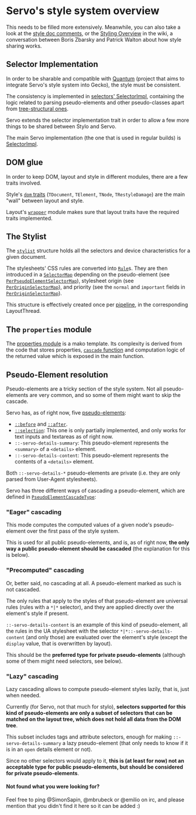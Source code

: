 # Servo's style system overview

This needs to be filled more extensively. Meanwhile, you can also take a look at
the [style doc comments][style-doc], or the [Styling
Overview][wiki-styling-overview] in the wiki, a conversation between
Boris Zbarsky and Patrick Walton about how style sharing works.

<a name="selector-impl"></a>
## Selector Implementation

In order to be sharable and compatible with [Quantum][quantum] (project that aims 
to integrate Servo's style system into Gecko), the style must be consistent.

The consistency is implemented in [selectors' SelectorImpl][selector-impl], 
containing the logic related to parsing pseudo-elements and other pseudo-classes 
apart from [tree-structural ones][tree-structural-pseudo-classes].

Servo extends the selector implementation trait in order to allow a few more
things to be shared between Stylo and Servo.

The main Servo implementation (the one that is used in regular builds) is
[SelectorImpl][servo-selector-impl].

<a name="dom-glue"></a>
## DOM glue

In order to keep DOM, layout and style in different modules, there are a few
traits involved.

Style's [`dom` traits][style-dom-traits] (`TDocument`, `TElement`, `TNode`,
`TRestyleDamage`) are the main "wall" between layout and style.

Layout's [`wrapper`][layout-wrapper] module makes sure that
layout traits have the required traits implemented.

<a name="stylist"></a>
## The Stylist

The [`stylist`][stylist] structure holds all the selectors and
device characteristics for a given document.

The stylesheets' CSS rules are converted into [`Rule`][selectors-rule]s.
They are then introduced in a [`SelectorMap`][selectors-selectormap] depending
on the pseudo-element (see [`PerPseudoElementSelectorMap`][per-pseudo-selectormap]),
stylesheet origin (see [`PerOriginSelectorMap`][per-origin-selectormap]), and
priority (see the `normal` and `important` fields in
[`PerOriginSelectorMap`][per-origin-selectormap]).

This structure is effectively created once per [pipeline][docs-pipeline], in the
corresponding LayoutThread.

<a name="properties"></a>
## The `properties` module

The [properties module][properties-module] is a mako template. Its complexity is derived 
from the code that stores properties, [`cascade` function][properties-cascade-fn] and computation logic of the returned value which is exposed in the main function.

<a name="pseudo-elements"></a>
## Pseudo-Element resolution

Pseudo-elements are a tricky section of the style system. Not all
pseudo-elements are very common, and so some of them might want to skip the
cascade.

Servo has, as of right now, five [pseudo-elements][servo-pseudo-elements]:

 * [`::before`][mdn-pseudo-before] and [`::after`][mdn-pseudo-after].
 * [`::selection`][mdn-pseudo-selection]: This one is only partially
     implemented, and only works for text inputs and textareas as of right now.
 * `::-servo-details-summary`: This pseudo-element represents the `<summary>` of
     a `<details>` element.
 * `::-servo-details-content`: This pseudo-element represents the contents of
     a `<details>` element.

Both `::-servo-details-*` pseudo-elements are private (i.e. they are only parsed
from User-Agent stylesheets).

Servo has three different ways of cascading a pseudo-element, which are defined
in [`PseudoElementCascadeType`][pseudo-cascade-type]:

<a name="pe-cascading-eager"></a>
### "Eager" cascading

This mode computes the computed values of a given node's pseudo-element over the
first pass of the style system.

This is used for all public pseudo-elements, and is, as of right now, **the only
way a public pseudo-element should be cascaded** (the explanation for this is
below).

<a name="pe-cascading-precomputed"></a>
### "Precomputed" cascading

Or, better said, no cascading at all. A pseudo-element marked as such is not
cascaded.

The only rules that apply to the styles of that pseudo-element are universal
rules (rules with a `*|*` selector), and they are applied directly over the
element's style if present.

`::-servo-details-content` is an example of this kind of pseudo-element, all the
rules in the UA stylesheet with the selector `*|*::-servo-details-content` (and
only those) are evaluated over the element's style (except the `display` value,
that is overwritten by layout).

This should be the **preferred type for private pseudo-elements** (although some
of them might need selectors, see below).

<a name="pe-cascading-lazy"></a>
### "Lazy" cascading

Lazy cascading allows to compute pseudo-element styles lazily, that is, just
when needed.

Currently (for Servo, not that much for stylo), **selectors supported for this
kind of pseudo-elements are only a subset of selectors that can be matched on
the layout tree, which does not hold all data from the DOM tree**.

This subset includes tags and attribute selectors, enough for making
`::-servo-details-summary` a lazy pseudo-element (that only needs to know
if it is in an `open` details element or not).

Since no other selectors would apply to it, **this is (at least for now) not an
acceptable type for public pseudo-elements, but should be considered for private
pseudo-elements**.

#### Not found what you were looking for?

Feel free to ping @SimonSapin, @mbrubeck or @emilio on irc, and please mention
that you didn't find it here so it can be added :)

[style-doc]: https://doc.servo.org/style/index.html
[wiki-styling-overview]: https://github.com/servo/servo/wiki/Styling-overview
[quantum]: https://wiki.mozilla.org/Quantum
[selector-impl]: https://doc.servo.org/selectors/parser/trait.SelectorImpl.html
[selector-impl-ext]: https://doc.servo.org/style/selector_parser/trait.SelectorImplExt.html
[servo-selector-impl]: https://doc.servo.org/style/servo/selector_parser/struct.SelectorImpl.html
[tree-structural-pseudo-classes]: https://www.w3.org/TR/selectors4/#structural-pseudos
[style-dom-traits]: https://doc.servo.org/style/dom/index.html
[layout-wrapper]: https://doc.servo.org/layout/wrapper/index.html
[pseudo-cascade-type]: https://doc.servo.org/style/selector_parser/enum.PseudoElementCascadeType.html
[servo-pseudo-elements]: https://doc.servo.org/style/selector_parser/enum.PseudoElement.html
[mdn-pseudo-before]: https://developer.mozilla.org/en/docs/Web/CSS/::before
[mdn-pseudo-after]: https://developer.mozilla.org/en/docs/Web/CSS/::after
[mdn-pseudo-selection]: https://developer.mozilla.org/en/docs/Web/CSS/::selection
[stylist]: https://doc.servo.org/style/stylist/struct.Stylist.html
[selectors-selectormap]: https://doc.servo.org/style/selector_map/struct.SelectorMap.html
[selectors-rule]: https://doc.servo.org/style/stylist/struct.Rule.html
[per-pseudo-selectormap]: https://doc.servo.org/style/selector_parser/struct.PerPseudoElementMap.html
[per-origin-selectormap]: https://doc.servo.org/style/stylist/struct.PerOriginSelectorMap.html
[docs-pipeline]: https://github.com/servo/servo/blob/main/docs/glossary.md#pipeline
[properties-module]: https://doc.servo.org/style/properties/index.html
[properties-cascade-fn]: https://doc.servo.org/style/properties/fn.cascade.html

